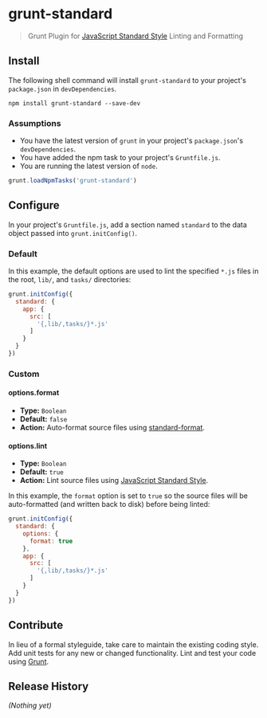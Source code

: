 # grunt-standard

> Grunt Plugin for [JavaScript Standard Style](https://github.com/feross/standard) Linting and Formatting

## Install

The following shell command will install `grunt-standard` to your project's `package.json` in `devDependencies`.

```shell
npm install grunt-standard --save-dev
```

### Assumptions

- You have the latest version of `grunt` in your project's `package.json`'s `devDependencies`.
- You have added the npm task to your project's `Gruntfile.js`.
- You are running the latest version of `node`.

```javascript
grunt.loadNpmTasks('grunt-standard')
```

## Configure

In your project's `Gruntfile.js`, add a section named `standard` to the data object passed into `grunt.initConfig()`.

### Default

In this example, the default options are used to lint the specified `*.js` files in the root, `lib/`, and `tasks/` directories:

```javascript
grunt.initConfig({
  standard: {
    app: {
      src: [
        '{,lib/,tasks/}*.js'
      ]
    }
  }
})
```

### Custom

#### options.format

- **Type:** `Boolean`
- **Default:** `false`
- **Action:** Auto-format source files using [standard-format](https://github.com/maxogden/standard-format).

#### options.lint

- **Type:** `Boolean`
- **Default:** `true`
- **Action:** Lint source files using [JavaScript Standard Style](https://github.com/feross/standard).

In this example, the `format` option is set to `true` so the source files will be auto-formatted (and written back to disk) before being linted:

```javascript
grunt.initConfig({
  standard: {
    options: {
      format: true
    },
    app: {
      src: [
        '{,lib/,tasks/}*.js'
      ]
    }
  }
})
```

## Contribute

In lieu of a formal styleguide, take care to maintain the existing coding style. Add unit tests for any new or changed functionality. Lint and test your code using [Grunt](http://gruntjs.com/).

## Release History

_(Nothing yet)_
